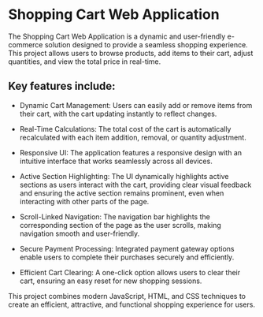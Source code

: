 # Shopping Cart Web Application

The Shopping Cart Web Application is a dynamic and user-friendly e-commerce solution designed to provide a seamless shopping experience. This project allows users to browse products, add items to their cart, adjust quantities, and view the total price in real-time.

## Key features include:

- Dynamic Cart Management: Users can easily add or remove items from their cart, with the cart updating instantly to reflect changes.

- Real-Time Calculations: The total cost of the cart is automatically recalculated with each item addition, removal, or quantity adjustment.

- Responsive UI: The application features a responsive design with an intuitive interface that works seamlessly across all devices.

- Active Section Highlighting: The UI dynamically highlights active sections as users interact with the cart, providing clear visual feedback and ensuring the active section remains prominent, even when interacting with other parts of the page.

- Scroll-Linked Navigation: The navigation bar highlights the corresponding section of the page as the user scrolls, making navigation smooth and user-friendly.

- Secure Payment Processing: Integrated payment gateway options enable users to complete their purchases securely and efficiently.

- Efficient Cart Clearing: A one-click option allows users to clear their cart, ensuring an easy reset for new shopping sessions.

This project combines modern JavaScript, HTML, and CSS techniques to create an efficient, attractive, and functional shopping experience for users.
